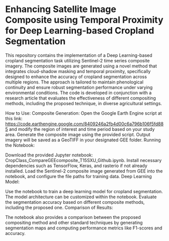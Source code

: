 # Enhancing Satellite Image Composite using Temporal Proximity for Deep Learning-based Cropland Segmentation
This repository contains the implementation of a Deep Learning-based cropland segmentation task utilizing Sentinel-2 time series composite imagery. The composite images are generated using a novel method that integrates cloud-shadow masking and temporal proximity, specifically designed to enhance the accuracy of cropland segmentation across multiple regions. The approach is tailored to maintain phenological continuity and ensure robust segmentation performance under varying environmental conditions. The code is developed in conjunction with a research article that evaluates the effectiveness of different compositing methods, including the proposed technique, in diverse agricultural settings.


How to Use:
Composite Generation:
Open the Google Earth Engine script at this link:
https://code.earthengine.google.com/8409246a2fb4d00c6a796b106f5fd885
and modify the region of interest and time period based on your study area.
Generate the composite image using the provided script. Output imagery will be saved as a GeoTIFF in your designated GEE folder.
Running the Notebook:

Download the provided Jupyter notebook: CropClass_CompareGEEcomposite_T15SXU_Github.ipynb.
Install necessary dependencies such as TensorFlow, Keras, and rasterio if not already installed.
Load the Sentinel-2 composite image generated from GEE into the notebook, and configure the file paths for training data.
Deep Learning Model:

Use the notebook to train a deep learning model for cropland segmentation. The model architecture can be customized within the notebook.
Evaluate the segmentation accuracy based on different composite methods, including the proposed one.
Comparison of Results:

The notebook also provides a comparison between the proposed compositing method and other standard techniques by generating segmentation maps and computing performance metrics like F1-scores and accuracy.
